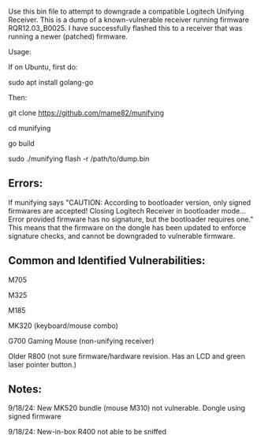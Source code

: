 Use this bin file to attempt to downgrade a compatible Logitech Unifying Receiver.  This is a dump of a known-vulnerable receiver running firmware 
RQR12.03_B0025. I have successfully flashed this to a receiver that was running a newer (patched) firmware.

Usage: 

If on Ubuntu, first do:

sudo apt install golang-go

Then:

git clone https://github.com/mame82/munifying

cd munifying

go build

sudo ./munifying flash -r /path/to/dump.bin

## Errors:
If munifying says "CAUTION: According to bootloader version, only signed firmwares are accepted! Closing Logitech Receiver in bootloader mode... Error provided firmware has no signature, but the bootloader requires one." This means that the firmware on the dongle has been updated to enforce signature checks, and cannot be downgraded to vulnerable firmware.

## Common and Identified Vulnerabilities:
M705

M325

M185

MK320 (keyboard/mouse combo)

G700 Gaming Mouse (non-unifying receiver)

Older R800 (not sure firmware/hardware revision. Has an LCD and green laser pointer button.)

## Notes:
9/18/24: New MK520 bundle (mouse M310) not vulnerable.   Dongle using signed firmware

9/18/24: New-in-box R400 not able to be sniffed
